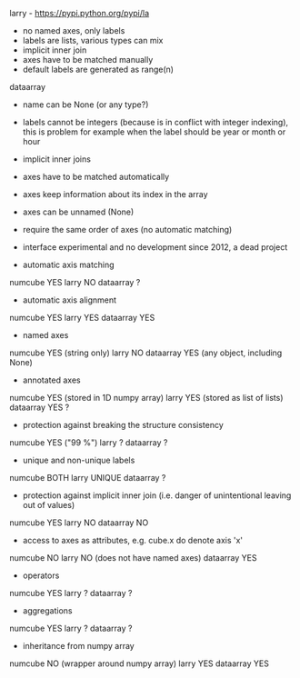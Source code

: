larry - https://pypi.python.org/pypi/la

* no named axes, only labels
* labels are lists, various types can mix
* implicit inner join
* axes have to be matched manually
* default labels are generated as range(n)

dataarray

* name can be None (or any type?)
* labels cannot be integers (because is in conflict with integer indexing), this is problem for example when the label should be year or month or hour
* implicit inner joins
* axes have to be matched automatically
* axes keep information about its index in the array
* axes can be unnamed (None)
* require the same order of axes (no automatic matching)
* interface experimental and no development since 2012, a dead project

* automatic axis matching

numcube     YES
larry       NO
dataarray   ?

* automatic axis alignment

numcube     YES
larry       YES
dataarray   YES

* named axes

numcube     YES (string only)
larry       NO
dataarray   YES (any object, including None)

* annotated axes

numcube     YES (stored in 1D numpy array)
larry       YES (stored as list of lists)
dataarray   YES ?

* protection against breaking the structure consistency

numcube     YES ("99 %")
larry       ?
dataarray   ?

* unique and non-unique labels

numcube     BOTH
larry       UNIQUE
dataarray   ?

* protection against implicit inner join (i.e. danger of unintentional leaving out of values)

numcube     YES
larry       NO
dataarray   NO

* access to axes as attributes, e.g. cube.x do denote axis 'x'

numcube     NO
larry       NO (does not have named axes)
dataarray   YES

* operators

numcube     YES
larry       ?
dataarray   ?

* aggregations

numcube     YES
larry       ?
dataarray   ?

* inheritance from numpy array

numcube     NO (wrapper around numpy array)
larry       YES
dataarray   YES
